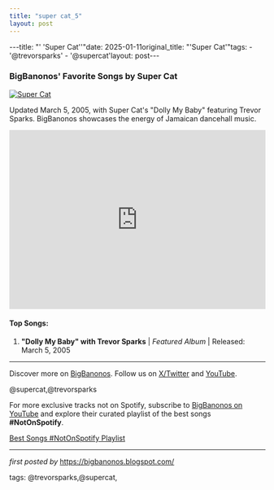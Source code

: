 ```yaml
---
title: "super cat_5"
layout: post
---
```

---title: "' 'Super Cat''"date: 2025-01-11original_title: "'Super Cat'"tags:  - '@trevorsparks'  - '@supercat'layout: post---<h3>BigBanonos' Favorite Songs by Super Cat</h3><div > <a href="https://viberate-upload.ams3.cdn.digitaloceanspaces.com/prod/entity/artist/super-cat-TfzdS" target="_blank"> <img src="https://viberate-upload.ams3.cdn.digitaloceanspaces.com/prod/entity/artist/super-cat-TfzdS" alt="Super Cat"> </a></div><p>Updated March 5, 2005, with Super Cat's "Dolly My Baby" featuring Trevor Sparks. BigBanonos showcases the energy of Jamaican dancehall music.</p><iframe src="https://open.spotify.com/embed/playlist/2tMejR27Y9Kubro0SL6qNi?utm_source=generator" width="100%" height="352" frameBorder="0" allowfullscreen="" allow="autoplay; clipboard-write; encrypted-media; fullscreen; picture-in-picture" loading="lazy"></iframe><h4>Top Songs:</h4><ol> <li><strong>"Dolly My Baby" with Trevor Sparks</strong> | <em>Featured Album</em> | Released: March 5, 2005</li></ol><hr /><p>Discover more on <a href="https://bigbanonos.blogspot.com/" target="_blank">BigBanonos</a>. Follow us on <a href="https://x.com/bigbanonos" target="_blank">X/Twitter</a> and <a href="https://www.youtube.com/@BigBanonos" target="_blank">YouTube</a>.</p><p>@supercat,@trevorsparks</p><!--Subscribe and Playlist Links--><div>    <p>For more exclusive tracks not on Spotify, subscribe to <a href="https://www.youtube.com/@BigBanonos" target="_blank">BigBanonos on YouTube</a> and explore their curated playlist of the best songs <strong>#NotOnSpotify</strong>.</p>    <p><a href="https://www.youtube.com/playlist?list=PLtuNtuTatqI0kFahUCbtbfenC_ET5O_tr" target="_blank">Best Songs #NotOnSpotify Playlist<br /></a></p></div><hr /><p><em>first posted by</em> <a href="https://bigbanonos.blogspot.com/" rel="noopener" target="_new">https://bigbanonos.blogspot.com/</a></p><p>tags: @trevorsparks,@supercat,</p>